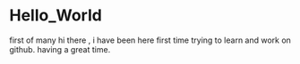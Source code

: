 # Hello_World
first of many
hi there ,
i have been here first time trying to learn and work on github.
having a great time.
